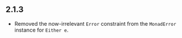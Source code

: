 2.1.3
-----
* Removed the now-irrelevant `Error` constraint from the `MonadError` instance for `Either e`.
